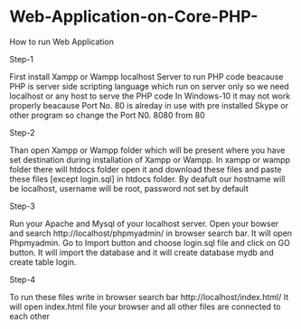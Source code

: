 # Web-Application-on-Core-PHP-

How to run Web Application

Step-1

First install Xampp or Wampp localhost Server to run PHP code beacause PHP is server side scripting language which run on server only so we need localhost or any host to serve the PHP code 
In Windows-10 it may not work properly beacause Port No. 80 is alreday in use with pre installed Skype or other program so change the Port N0. 8080 from 80 

Step-2

Than open  Xampp or Wampp folder which will be present where you have set destination during installation of Xampp or Wampp. In xampp or wampp folder there will htdocs folder open it and download these files and paste these files [except login.sql] in htdocs folder. By deafult our hostname will be localhost, username will be root, password not set by default

Step-3

Run your Apache and Mysql of your localhost server. Open your bowser and search http://localhost/phpmyadmin/   in browser search bar. It will open Phpmyadmin. Go to Import button and choose login.sql file and click on GO button. It will import the database and it will create database mydb and create table login.

Step-4

To run these files write in browser search bar http://localhost/index.html/   It will open index.html file your browser and all other files are connected to each other  

